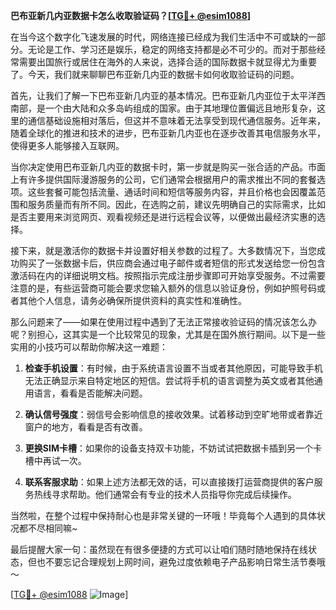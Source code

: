 **巴布亚新几内亚数据卡怎么收取验证码？[[TG💪+ @esim1088](https://t.me/s/esim1088)]**

在当今这个数字化飞速发展的时代，网络连接已经成为我们生活中不可或缺的一部分。无论是工作、学习还是娱乐，稳定的网络支持都是必不可少的。而对于那些经常需要出国旅行或居住在海外的人来说，选择合适的国际数据卡就显得尤为重要了。今天，我们就来聊聊巴布亚新几内亚的数据卡如何收取验证码的问题。

首先，让我们了解一下巴布亚新几内亚的基本情况。巴布亚新几内亚位于太平洋西南部，是一个由大陆和众多岛屿组成的国家。由于其地理位置偏远且地形复杂，这里的通信基础设施相对落后，但这并不意味着无法享受到现代通信服务。近年来，随着全球化的推进和技术的进步，巴布亚新几内亚也在逐步改善其电信服务水平，使得更多人能够接入互联网。

当你决定使用巴布亚新几内亚的数据卡时，第一步就是购买一张合适的产品。市面上有许多提供国际漫游服务的公司，它们通常会根据用户的需求推出不同的套餐选项。这些套餐可能包括流量、通话时间和短信等服务内容，并且价格也会因覆盖范围和服务质量而有所不同。因此，在选购之前，建议先明确自己的实际需求，比如是否主要用来浏览网页、观看视频还是进行远程会议等，以便做出最经济实惠的选择。

接下来，就是激活你的数据卡并设置好相关参数的过程了。大多数情况下，当您成功购买了一张数据卡后，供应商会通过电子邮件或者短信的形式发送给您一份包含激活码在内的详细说明文档。按照指示完成注册步骤即可开始享受服务。不过需要注意的是，有些运营商可能会要求您输入额外的信息以验证身份，例如护照号码或者其他个人信息，请务必确保所提供资料的真实性和准确性。

那么问题来了——如果在使用过程中遇到了无法正常接收验证码的情况该怎么办呢？别担心，这其实是一个比较常见的现象，尤其是在国外旅行期间。以下是一些实用的小技巧可以帮助你解决这一难题：

1. **检查手机设置**：有时候，由于系统语言设置不当或者其他原因，可能导致手机无法正确显示来自特定地区的短信。尝试将手机的语言调整为英文或者其他通用语言，看看是否能解决问题。
   
2. **确认信号强度**：弱信号会影响信息的接收效果。试着移动到空旷地带或者靠近窗户的地方，看看是否有改善。
   
3. **更换SIM卡槽**：如果你的设备支持双卡功能，不妨试试把数据卡插到另一个卡槽中再试一次。
   
4. **联系客服求助**：如果上述方法都无效的话，可以直接拨打运营商提供的客户服务热线寻求帮助。他们通常会有专业的技术人员指导你完成后续操作。

当然啦，在整个过程中保持耐心也是非常关键的一环哦！毕竟每个人遇到的具体状况都不尽相同嘛~

最后提醒大家一句：虽然现在有很多便捷的方式可以让咱们随时随地保持在线状态，但也不要忘记合理规划上网时间，避免过度依赖电子产品影响日常生活节奏哦～

[[TG💪+ @esim1088](https://t.me/s/esim1088) ![Image](https://i.postimg.cc/4NQfJmqS/Snipaste-2025-05-13-00-14-12.png)]